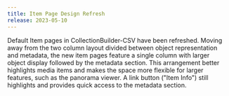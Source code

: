 ```yaml
---
title: Item Page Design Refresh
release: 2023-05-10
---
```


Default Item pages in CollectionBuilder-CSV have been refreshed.
Moving away from the two column layout divided between object representation and metadata, the new item pages feature a single column with larger object display followed by the metadata section.
This arrangement better highlights media items and makes the space more flexible for larger features, such as the panorama viewer.
A link button ("Item Info") still highlights and provides quick access to the metadata section.
